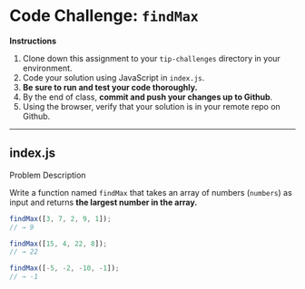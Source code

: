 # **Code Challenge:** `findMax`

**Instructions**

1. Clone down this assignment to your `tip-challenges` directory in your environment.
2. Code your solution using JavaScript in `index.js`.
3. **Be sure to run and test your code thoroughly.**
4. By the end of class, **commit and push your changes up to Github**.
5. Using the browser, verify that your solution is in your remote repo on Github.

---

## index.js

Problem Description

Write a function named `findMax` that takes an array of numbers (`numbers`) as input and returns **the largest number in the array.**

```jsx
findMax([3, 7, 2, 9, 1]);
// → 9

findMax([15, 4, 22, 8]);
// → 22

findMax([-5, -2, -10, -1]);
// → -1
```
